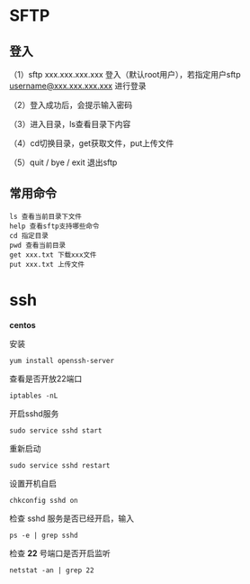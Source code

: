 # SFTP

## 登入

（1）sftp xxx.xxx.xxx.xxx 登入（默认root用户），若指定用户sftp username@xxx.xxx.xxx.xxx 进行登录

（2）登入成功后，会提示输入密码

（3）进入目录，ls查看目录下内容

（4）cd切换目录，get获取文件，put上传文件

（5）quit / bye / exit 退出sftp

## 常用命令

```
ls 查看当前目录下文件
help 查看sftp支持哪些命令
cd 指定目录
pwd 查看当前目录
get xxx.txt 下载xxx文件
put xxx.txt 上传文件
```



# ssh

**centos**

安装

```
yum install openssh-server
```

查看是否开放22端口

```
iptables -nL
```



开启sshd服务

```
sudo service sshd start
```

重新启动

```
sudo service sshd restart
```

设置开机自启

```
chkconfig sshd on
```



检查  sshd  服务是否已经开启，输入

```
ps -e | grep sshd
```

检查  **22** 号端口是否开启监听

```
netstat -an | grep 22
```

